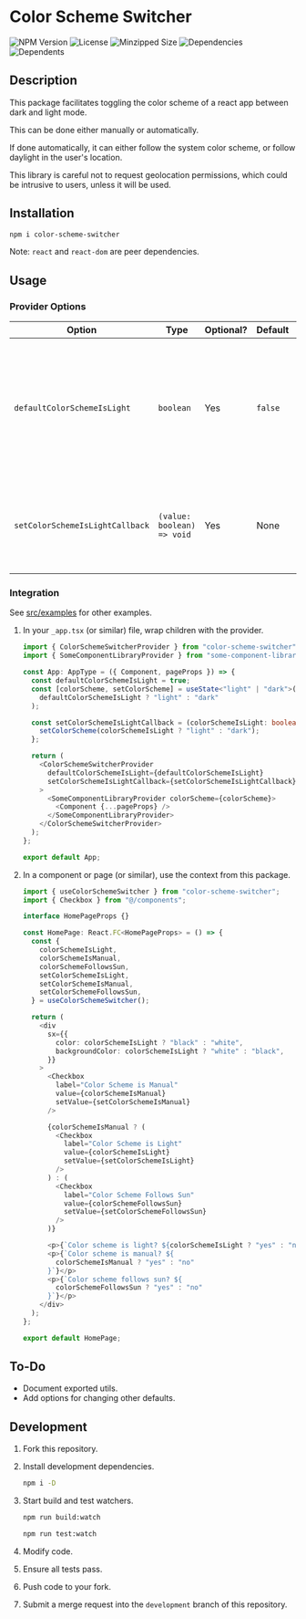 # Color Scheme Switcher

![NPM Version](https://flat.badgen.net/npm/v/color-scheme-switcher)
![License](https://flat.badgen.net/npm/license/color-scheme-switcher)
![Minzipped
Size](https://flat.badgen.net/bundlephobia/minzip/color-scheme-switcher)
![Dependencies](https://flat.badgen.net/bundlephobia/dependency-count/color-scheme-switcher)
![Dependents](https://flat.badgen.net/npm/dependents/color-scheme-switcher)

## Description

This package facilitates toggling the color scheme of a react app between dark
and light mode.

This can be done either manually or automatically.

If done automatically, it can either follow the system color scheme, or follow
daylight in the user's location.

This library is careful not to request geolocation permissions, which could be
intrusive to users, unless it will be used.

## Installation

```bash
npm i color-scheme-switcher
```

Note: `react` and `react-dom` are peer dependencies.

## Usage

### Provider Options

| Option                          | Type                       | Optional? | Default | Description                                                                                             |
| ------------------------------- | -------------------------- | --------- | ------- | ------------------------------------------------------------------------------------------------------- |
| `defaultColorSchemeIsLight`     | `boolean`                  | Yes       | `false` | This sets whether the default color scheme is light mode or dark mode before the page has fully loaded. |
| `setColorSchemeIsLightCallback` | `(value: boolean) => void` | Yes       | None    | This is a function which will be run whenever the color scheme changes.                                 |

### Integration

See [src/examples](src/examples) for other examples.

1. In your `_app.tsx` (or similar) file, wrap children with the provider.

   ```typescript [src/pages/_app.tsx]
   import { ColorSchemeSwitcherProvider } from "color-scheme-switcher";
   import { SomeComponentLibraryProvider } from "some-component-library";

   const App: AppType = ({ Component, pageProps }) => {
     const defaultColorSchemeIsLight = true;
     const [colorScheme, setColorScheme] = useState<"light" | "dark">(
       defaultColorSchemeIsLight ? "light" : "dark"
     );

     const setColorSchemeIsLightCallback = (colorSchemeIsLight: boolean) => {
       setColorScheme(colorSchemeIsLight ? "light" : "dark");
     };

     return (
       <ColorSchemeSwitcherProvider
         defaultColorSchemeIsLight={defaultColorSchemeIsLight}
         setColorSchemeIsLightCallback={setColorSchemeIsLightCallback}
       >
         <SomeComponentLibraryProvider colorScheme={colorScheme}>
           <Component {...pageProps} />
         </SomeComponentLibraryProvider>
       </ColorSchemeSwitcherProvider>
     );
   };

   export default App;
   ```

2. In a component or page (or similar), use the context from this package.

   ```typescript [src/pages/index.tsx]
   import { useColorSchemeSwitcher } from "color-scheme-switcher";
   import { Checkbox } from "@/components";

   interface HomePageProps {}

   const HomePage: React.FC<HomePageProps> = () => {
     const {
       colorSchemeIsLight,
       colorSchemeIsManual,
       colorSchemeFollowsSun,
       setColorSchemeIsLight,
       setColorSchemeIsManual,
       setColorSchemeFollowsSun,
     } = useColorSchemeSwitcher();

     return (
       <div
         sx={{
           color: colorSchemeIsLight ? "black" : "white",
           backgroundColor: colorSchemeIsLight ? "white" : "black",
         }}
       >
         <Checkbox
           label="Color Scheme is Manual"
           value={colorSchemeIsManual}
           setValue={setColorSchemeIsManual}
         />

         {colorSchemeIsManual ? (
           <Checkbox
             label="Color Scheme is Light"
             value={colorSchemeIsLight}
             setValue={setColorSchemeIsLight}
           />
         ) : (
           <Checkbox
             label="Color Scheme Follows Sun"
             value={colorSchemeFollowsSun}
             setValue={setColorSchemeFollowsSun}
           />
         )}

         <p>{`Color scheme is light? ${colorSchemeIsLight ? "yes" : "no"}`}</p>
         <p>{`Color scheme is manual? ${
           colorSchemeIsManual ? "yes" : "no"
         }`}</p>
         <p>{`Color scheme follows sun? ${
           colorSchemeFollowsSun ? "yes" : "no"
         }`}</p>
       </div>
     );
   };

   export default HomePage;
   ```

## To-Do

- Document exported utils.
- Add options for changing other defaults.

## Development

1. Fork this repository.

2. Install development dependencies.

   ```bash
   npm i -D
   ```

3. Start build and test watchers.

   ```bash
   npm run build:watch
   ```

   ```bash
   npm run test:watch
   ```

4. Modify code.

5. Ensure all tests pass.

6. Push code to your fork.

7. Submit a merge request into the `development` branch of this repository.
